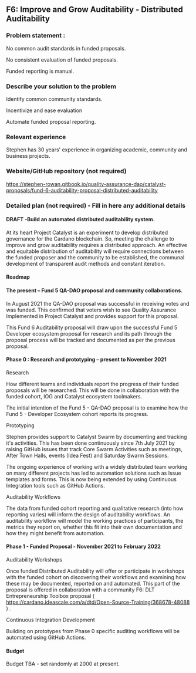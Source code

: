 ##  F6: Improve and Grow Auditability - Distributed Auditability

### Problem statement :

No common audit standards in funded proposals.

No consistent evaluation of funded proposals.

Funded reporting is manual.

### Describe your solution to the problem

Identify common community standards.

Incentivize and ease evaluation

Automate funded proposal reporting.

### Relevant experience

Stephen has 30 years' experience in organizing academic, community and business projects.

### Website/GitHub repository (not required)
https://stephen-rowan.gitbook.io/quality-assurance-dao/catalyst-proposals/fund-6-auditability-proposal-distributed-auditability

### Detailed plan (not required) - Fill in here any additional details

#### DRAFT -Build an automated distributed auditability system.

At its heart Project Catalyst is an experiment to develop distributed governance for the Cardano blockchain. So, meeting the challenge to improve and grow auditability requires a distributed approach. An effective and equitable distribution of auditability will require connections between the funded proposer and the community to be established, the communal development of transparent audit methods and constant iteration.

 

#### Roadmap

#### The present – Fund 5 QA-DAO proposal and community collaborations.

In August 2021 the QA-DAO proposal was successful in receiving votes and was funded. This confirmed that voters wish to see Quality Assurance Implemented in Project Catalyst and provides support for this proposal.

This Fund 6 Auditability proposal will draw upon the successful Fund 5 Developer ecosystem proposal for research and its path through the proposal process will be tracked and documented as per the previous proposal.

#### Phase 0 : Research and prototyping – present to November 2021

Research

How different teams and individuals report the progress of their funded proposals will be researched. This will be done in collaboration with the funded cohort, IOG and Catalyst ecosystem toolmakers.

The initial intention of the Fund 5 - QA-DAO proposal is to examine how the Fund 5 - Developer Ecosystem cohort reports its progress.

Prototyping

Stephen provides support to Catalyst Swarm by documenting and tracking it's activities. This has been done continuously since 7th July 2021 by raising GitHub issues that track Core Swarm Activities such as meetings, After Town Halls, events (Idea Fest) and Saturday Swarm Sessions.

The ongoing experience of working with a widely distributed team working on many different projects has led to automation solutions such as Issue templates and forms. This is now being extended by using Continuous Integration tools such as GitHub Actions.

Auditability Workflows

The data from funded cohort reporting and qualitative research (into how reporting varies) will inform the design of auditability workflows. An auditability workflow will model the working practices of participants, the metrics they report on, whether this fit into their own documentation and how they might benefit from automation.

#### Phase 1 - Funded Proposal - November 2021 to February 2022

Auditability Workshops

Once funded Distributed Auditability will offer or participate in workshops with the funded cohort on discovering their workflows and examining how these may be documented, reported on and automated. This part of the proposal is offered in collaboration with a community F6: DLT Entrepreneurship Toolbox proposal ( https://cardano.ideascale.com/a/dtd/Open-Source-Training/368678-48088 ) .

Continuous Integration Development

Building on prototypes from Phase 0 specific auditing workflows will be automated using GitHub Actions.

#### Budget

Budget TBA - set randomly at 2000 at present.




